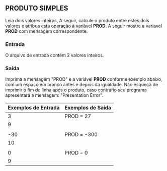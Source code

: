 ## PRODUTO SIMPLES

Leia dois valores inteiros, A seguir, calcule o produto entre estes dois valores e atribua esta operação à variável **PROD**. A seguir mostre a variavel **PROD** com mensagem correspondente.

### Entrada

O arquivo de entrada contém 2 valores inteiros.

### Saída

Imprima a mensagem "PROD" e a variável **PROD** conforme exemplo abaixo, com um espaço em branco antes e depois da igualdade. Não esqueça de imprimir o fim de linha após o produto, caso contrário seu programa apresentará a mensagem: "Presentation Error".

|**Exemplos de Entrada**|**Exemplos de Saída**|
|     :---          |     :---        |
|3                  |PROD = 27        |
|9                  |                 |
|                   |                 |
|-30                |PROD = -300      |
|10                 |                 |
|                   |                 |
|0                  |PROD = 0         |
|9                  |                 |
